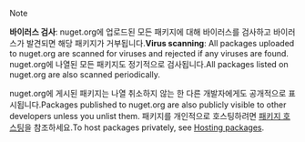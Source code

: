 > [!Note]
> <span data-ttu-id="bf071-101">**바이러스 검사**: nuget.org에 업로드된 모든 패키지에 대해 바이러스를 검사하고 바이러스가 발견되면 해당 패키지가 거부됩니다.</span><span class="sxs-lookup"><span data-stu-id="bf071-101">**Virus scanning**: All packages uploaded to nuget.org are scanned for viruses and rejected if any viruses are found.</span></span> <span data-ttu-id="bf071-102">nuget.org에 나열된 모든 패키지도 정기적으로 검사됩니다.</span><span class="sxs-lookup"><span data-stu-id="bf071-102">All packages listed on nuget.org are also scanned periodically.</span></span>
>
> <span data-ttu-id="bf071-103">nuget.org에 게시된 패키지는 나열 취소하지 않는 한 다른 개발자에게도 공개적으로 표시됩니다.</span><span class="sxs-lookup"><span data-stu-id="bf071-103">Packages published to nuget.org are also publicly visible to other developers unless you unlist them.</span></span> <span data-ttu-id="bf071-104">패키지를 개인적으로 호스팅하려면 [패키지 호스팅](../../hosting-packages/overview.md)을 참조하세요.</span><span class="sxs-lookup"><span data-stu-id="bf071-104">To host packages privately, see [Hosting packages](../../hosting-packages/overview.md).</span></span>